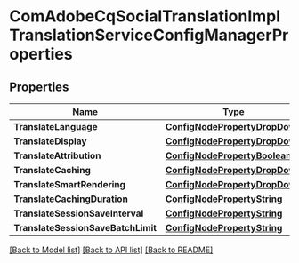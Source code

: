 # ComAdobeCqSocialTranslationImplTranslationServiceConfigManagerProperties

## Properties
Name | Type | Description | Notes
------------ | ------------- | ------------- | -------------
**TranslateLanguage** | [**ConfigNodePropertyDropDown**](configNodePropertyDropDown.md) |  | [optional] 
**TranslateDisplay** | [**ConfigNodePropertyDropDown**](configNodePropertyDropDown.md) |  | [optional] 
**TranslateAttribution** | [**ConfigNodePropertyBoolean**](configNodePropertyBoolean.md) |  | [optional] 
**TranslateCaching** | [**ConfigNodePropertyDropDown**](configNodePropertyDropDown.md) |  | [optional] 
**TranslateSmartRendering** | [**ConfigNodePropertyDropDown**](configNodePropertyDropDown.md) |  | [optional] 
**TranslateCachingDuration** | [**ConfigNodePropertyString**](configNodePropertyString.md) |  | [optional] 
**TranslateSessionSaveInterval** | [**ConfigNodePropertyString**](configNodePropertyString.md) |  | [optional] 
**TranslateSessionSaveBatchLimit** | [**ConfigNodePropertyString**](configNodePropertyString.md) |  | [optional] 

[[Back to Model list]](../README.md#documentation-for-models) [[Back to API list]](../README.md#documentation-for-api-endpoints) [[Back to README]](../README.md)


